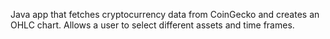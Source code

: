 Java app that fetches cryptocurrency data from CoinGecko and creates an OHLC chart. Allows a user to select different assets and time frames.
